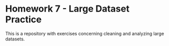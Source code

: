 # Homework 7 - Large Dataset Practice

This is a repository with exercises concerning cleaning and analyzing large datasets.
